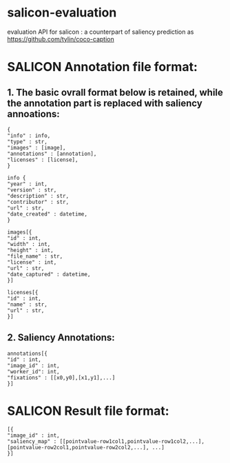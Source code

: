 # salicon-evaluation
evaluation API for salicon : a counterpart of saliency prediction as https://github.com/tylin/coco-caption

# SALICON Annotation file format:

## 1. The basic ovrall format below is retained, while the annotation part is replaced with saliency annoations:
```
{
"info" : info,
"type" : str,
"images" : [image],
"annotations" : [annotation],
"licenses" : [license],
}

info {
"year" : int,
"version" : str,
"description" : str,
"contributor" : str,
"url" : str,
"date_created" : datetime,
}

images[{
"id" : int,
"width" : int,
"height" : int,
"file_name" : str,
"license" : int,
"url" : str,
"date_captured" : datetime,
}]

licenses[{
"id" : int,
"name" : str,
"url" : str,
}]
```
## 2. Saliency Annotations:
```
annotations[{
"id" : int,
"image_id" : int,
"worker_id": int,
"fixations" : [[x0,y0],[x1,y1],...]
}]
```
# SALICON Result file format:
```
[{
"image_id" : int,
"saliency_map" : [[pointvalue-row1col1,pointvalue-row1col2,...],[pointvalue-row2col1,pointvalue-row2col2,...], ...]
}]
```
